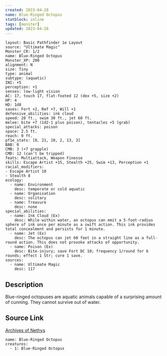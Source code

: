```yaml
---
created: 2023-04-28
name: Blue-Ringed Octopus
statblock: inline
tags: [monster]
updated: 2023-04-28
---
```

```statblock
layout: Basic Pathfinder 1e Layout
source: "Ultimate Magic"
Monster_CR: 1/2
name: Blue-Ringed Octopus
Monster_XP: 200
alignment: N
size: Tiny
type: animal
subtype: (aquatic)
INI: +5
perception: +1
senses: low-light vision
AC: 17, touch 17, flat-footed 12 (dex +5, size +2)
HP: 4
HD: 1d8
saves: Fort +2, Ref +7, Will +1
defensive_abilities: ink cloud
speed: 20 ft., swim 30 ft., jet 60 ft.
melee: bite +7 (1d2-1 plus poison), tentacles +5 (grab)
special_attacks: poison
space: 2.5 ft.
reach: 0 ft.
pf1e_stats: [8, 21, 10, 2, 13, 3]
BAB: 0
CMB: 3 (+7 grapple)
CMD: 12 (can’t be tripped)
feats: Multiattack, Weapon Finesse
skills: Escape Artist +15, Stealth +25, Swim +13, Perception +1
racial_modifiers:
- Escape Artist 10
- Stealth 8
ecology:
  - name: Environment
    desc: temperate or cold aquatic
  - name: Organisation
    desc: solitary
  - name: Treasure
    desc: none
special_abilities:
  - name: Ink Cloud (Ex)
    desc: While within water, an octopus can emit a 5-foot-radius sphere of ink once per minute as a swift action. This ink provides total concealment and persists for 1 minute.
  - name: Jet (Ex)
    desc: The octopus can jet 60 feet in a straight line as a full-round action. This does not provoke attacks of opportunity.
  - name: Poison (Ex)
    desc: Bite-injury; save Fort DC 10; frequency 1/round for 6 rounds; effect 1 Str; cure 1 save.
sources:
  - name: Ultimate Magic
    desc: 117
```
## Description
Blue-ringed octopuses are aquatic animals capable of a surprising amount of cunning. They cannot survive out of water.
## Source Link
[Archives of Nethys](https://aonprd.com/MonsterDisplay.aspx?ItemName=Blue-Ringed%20Octopus)
```encounter-table
name: Blue-Ringed Octopus
creatures:
  - 1: Blue-Ringed Octopus
```
